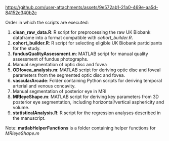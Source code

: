 


https://github.com/user-attachments/assets/9e572ab1-21a0-469e-aa5d-84152e340b2c




Order in which the scripts are executed: 
1. **clean_raw_data.R**: R script for preprocessing the raw UK Biobank dataframe into a format compatible with *cohort_builder.R*.
2. **cohort_builder.R**: R script for selecting eligible UK Biobank participants for the study.
3. **fundusQualityAssessment.m**: MATLAB script for manual quality assessment of fundus photographs.
4. Manual segmentation of optic disc and fovea
5. **ODfovea_analysis.m**: MATLAB script for deriving optic disc and foveal parameters from the segmented optic disc and fovea.
6. **vascularArcade**: Folder containing Python scripts for deriving temporal arterial and venous concavity.
7. Manual segmentation of posterior eye in MRI
8. **MRIeyeShape.m**: MATLAB script for deriving key parameters from 3D posterior eye segmentation, including horizontal/vertical asphericity and volume.
9. **statisticalAnalysis.R**: R script for the regression analyses described in the manuscript.

Note: **matlabHelperFunctions** is a folder containing helper functions for *MRIeyeShape.m* 



